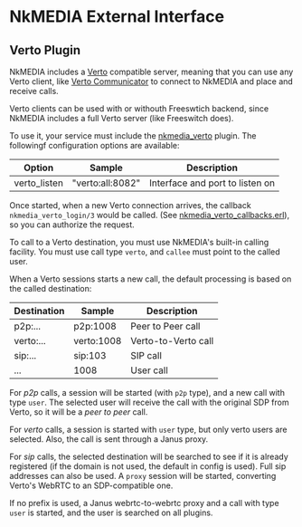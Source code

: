 # NkMEDIA External Interface

## Verto Plugin

NkMEDIA includes a [Verto](http://evoluxbr.github.io/verto-docs/) compatible server, meaning that you can use any Verto client, like [Verto Communicator](https://freeswitch.org/confluence/display/FREESWITCH/Verto+Communicator) to connect to NkMEDIA and place and receive calls.

Verto clients can be used with or withouth Freeswtich backend, since NkMEDIA includes a full Verto server (like Freeswitch does).

To use it, your service must include the [nkmedia_verto](../src/plugins/nkmedia_verto.erl) plugin. The followingf configuration options are available:

Option|Sample|Description
---|---|---
verto_listen|"verto:all:8082"|Interface and port to listen on

Once started, when a new Verto connection arrives, the callback `nkmedia_verto_login/3` would be called. (See [nkmedia_verto_callbacks.erl](../src/plugins/nkmedia_verto_callbacks.erl)), so you can authorize the request.

To call to a Verto destination, you must use NkMEDIA's built-in calling facility. You must use call type `verto`, and `callee` must point to the called user.

When a Verto sessions starts a new call, the default processing is based on the called destination:

Destination|Sample|Description
---|---|---
p2p:...|p2p:1008|Peer to Peer call
verto:...|verto:1008|Verto-to-Verto call
sip:...|sip:103|SIP call
...|1008|User call

For _p2p_ calls, a session will be started (with `p2p` type), and a new call with type `user`. The selected user will receive the call with the original SDP from Verto, so it will be a _peer to peer_ call.

For _verto_ calls, a session is started with `user` type, but only verto users are selected. Also, the call is sent through a Janus proxy.

For _sip_ calls, the selected destination will be searched to see if it is already registered (if the domain is not used, the default in config is used). Full sip addresses can also be used. A `proxy` session will be started, converting Verto's WebRTC to an SDP-compatible one.

If no prefix is used, a Janus webrtc-to-webrtc proxy and a call with type `user` is started, and the user is searched on all plugins.

